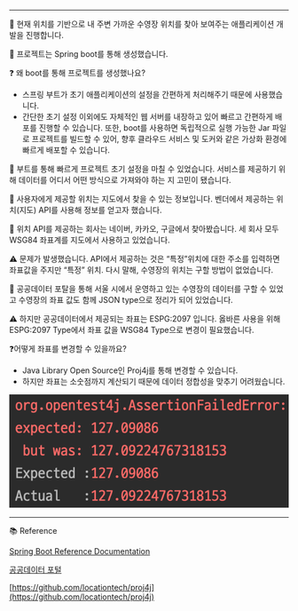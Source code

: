 
---

🍎 현재 위치를 기반으로 내 주변 가까운 수영장 위치를 찾아 보여주는 애플리케이션 개발을 진행합니다.

🍎 프로젝트는 Spring boot를 통해 생성했습니다.

❓ 왜 boot를 통해 프로젝트를 생성했나요?

- 스프링 부트가 초기 애플리케이션의 설정을 간편하게 처리해주기 때문에 사용했습니다.
- 간단한 초기 설정 이외에도 자체적인 웹 서버를 내장하고 있어 빠르고 간편하게 배포를 진행할 수 있습니다. 또한, boot를 사용하면 독립적으로 실행 가능한 Jar 파일로 프로젝트를 빌드할 수 있어, 향후 클라우드 서비스 및 도커와 같은 가상화 환경에 빠르게 배포할 수 있습니다.

🍎 부트를 통해 빠르게 프로젝트 초기 설정을 마칠 수 있었습니다. 서비스를 제공하기 위해 데이터를 어디서 어떤 방식으로 가져와야 하는 지 고민이 됐습니다.

🍎 사용자에게 제공할 위치는 지도에서 찾을 수 있는 정보입니다. 벤더에서 제공하는 위치(지도) API를 사용해 정보를 얻고자 했습니다.

🍎 위치 API를 제공하는 회사는 네이버, 카카오, 구글에서 찾아봤습니다. 세 회사 모두 WSG84 좌표계를 지도에서 사용하고 있었습니다.

⚠️ 문제가 발생했습니다. API에서 제공하는 것은 “특정”위치에 대한 주소를 입력하면 좌표값을 주지만 “특정” 위치. 다시 말해, 수영장의 위치는 구할 방법이 없었습니다.

🍏 공공데이터 포탈을 통해 서울 시에서 운영하고 있는 수영장의 데이터를 구할 수 있었고 수영장의 좌표 값도 함께 JSON type으로 정리가 되어 있었습니다.

⚠️ 하지만 공공데이터에서 제공되는 좌표는 ESPG:2097 입니다. 옳바른 사용을 위해 ESPG:2097 Type에서 좌표 값을 WSG84 Type으로 변경이 필요했습니다.

❓어떻게 좌표를 변경할 수 있을까요?

- Java Library Open Source인 Proj4j를 통해 변경할 수 있습니다.
- 하지만 좌표는 소숫점까지 계산되기 때문에 데이터 정합성을 맞추기 어려웠습니다.

![좌표_데이터_불일치_이미지](image/LocationDataMismatchImage.png)

---

📚 Reference

[Spring Boot Reference Documentation](https://docs.spring.io/spring-boot/docs/current/reference/htmlsingle/)

[공공데이터 포털](https://www.data.go.kr/)

[https://github.com/locationtech/proj4j](https://github.com/locationtech/proj4j)
